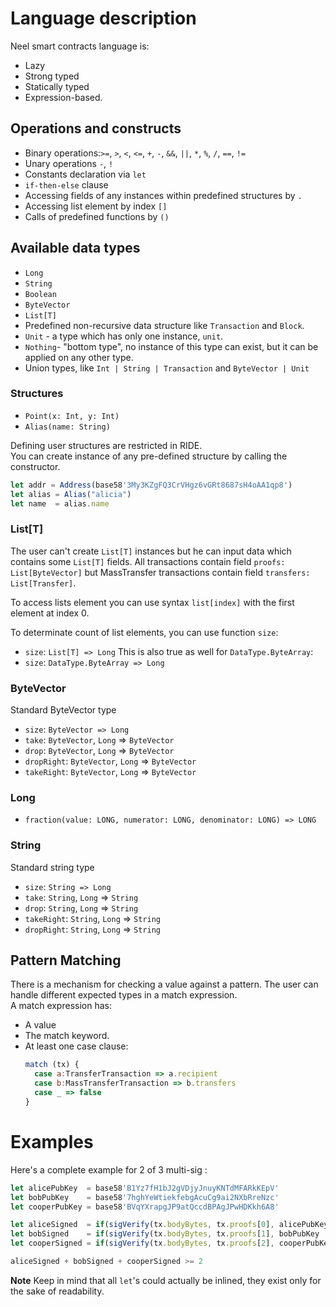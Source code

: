 # Language description

Neel smart contracts language is:

* Lazy
* Strong typed
* Statically typed
* Expression-based.

## Operations and constructs

* Binary operations:`>=`, `>`, `<`, `<=`, `+`, `-`, `&&`, `||`, `*`, `%`, `/`, `==`, `!=`
* Unary operations `-`, `!`
* Constants declaration via `let`
* `if-then-else` clause
* Accessing fields of any instances within predefined structures by `.`
* Accessing list element by index `[]`
* Calls of predefined functions by `()`

## Available data types

* `Long`
* `String`
* `Boolean`
* `ByteVector`
* `List[T]`
* Predefined non-recursive data structure like `Transaction` and `Block`.
* `Unit` - a type which has only one instance, `unit`.
* `Nothing`- "bottom type", no instance of this type can exist, but it can be applied on any other type.
* Union types, like `Int | String | Transaction` and `ByteVector | Unit`

### Structures

* `Point(x: Int, y: Int)`
* `Alias(name: String)`

Defining user structures are restricted in RIDE.  
You can create instance of any pre-defined structure by calling the constructor.

```js
let addr = Address(base58'3My3KZgFQ3CrVHgz6vGRt8687sH4oAA1qp8')
let alias = Alias("alicia")
let name  = alias.name
```

### List\[T\]

The user can't create `List[T]` instances but he can input data which contains some `List[T]` fields. All transactions contain field `proofs: List[ByteVector]` but MassTransfer transactions contain field `transfers: List[Transfer]`.

To access lists element you can use syntax `list[index]` with the first element at index 0.

To determinate count of list elements, you can use function `size`:

* `size`: `List[T] => Long`
  This is also true as well for `DataType.ByteArray`:
* `size`: `DataType.ByteArray => Long`

### ByteVector

Standard ByteVector type

* `size`: `ByteVector => Long`
* `take`: `ByteVector`, `Long` =&gt; `ByteVector`
* `drop`: `ByteVector`, `Long` =&gt; `ByteVector`
* `dropRight`: `ByteVector`, `Long` =&gt; `ByteVector`
* `takeRight`: `ByteVector`, `Long` =&gt; `ByteVector`

### Long

* `fraction(value: LONG, numerator: LONG, denominator: LONG) => LONG`

### String

Standard string type

* `size`: `String => Long`
* `take`: `String`, `Long` =&gt; `String`
* `drop`: `String`, `Long` =&gt; `String`
* `takeRight`: `String`, `Long` =&gt; `String`
* `dropRight`: `String`, `Long` =&gt; `String`

## Pattern Matching

There is a mechanism for checking a value against a pattern. The user can handle different expected types in a match expression.  
A match expression has:

* A value
* The match keyword.
* At least one case clause:
  ```js
  match (tx) {
    case a:TransferTransaction => a.recipient
    case b:MassTransferTransaction => b.transfers
    case _ => false
  }
  ```

# Examples

Here's a complete example for 2 of 3 multi-sig :

```js
let alicePubKey  = base58'B1Yz7fH1bJ2gVDjyJnuyKNTdMFARkKEpV'
let bobPubKey    = base58'7hghYeWtiekfebgAcuCg9ai2NXbRreNzc'
let cooperPubKey = base58'BVqYXrapgJP9atQccdBPAgJPwHDKkh6A8'

let aliceSigned  = if(sigVerify(tx.bodyBytes, tx.proofs[0], alicePubKey  )) then 1 else 0
let bobSigned    = if(sigVerify(tx.bodyBytes, tx.proofs[1], bobPubKey    )) then 1 else 0
let cooperSigned = if(sigVerify(tx.bodyBytes, tx.proofs[2], cooperPubKey )) then 1 else 0

aliceSigned + bobSigned + cooperSigned >= 2
```

**Note** Keep in mind that all `let`'s could actually be inlined, they exist only for the sake of readability.

